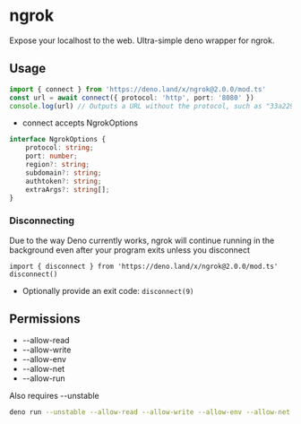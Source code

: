 # ngrok
Expose your localhost to the web. Ultra-simple deno wrapper for ngrok.

## Usage
```ts
import { connect } from 'https://deno.land/x/ngrok@2.0.0/mod.ts'
const url = await connect({ protocol: 'http', port: '8080' })
console.log(url) // Outputs a URL without the protocol, such as "33a229cb0344.ngrok.io"
```

- connect accepts NgrokOptions

```ts
interface NgrokOptions {
    protocol: string;
    port: number;
    region?: string;
    subdomain?: string;
    authtoken?: string;
    extraArgs?: string[];
}
```

### Disconnecting

Due to the way Deno currently works, ngrok will continue running in the background even after your program exits unless you disconnect

```
import { disconnect } from 'https://deno.land/x/ngrok@2.0.0/mod.ts'
disconnect()
```

- Optionally provide an exit code: `disconnect(9)`

## Permissions

- --allow-read
- --allow-write
- --allow-env
- --allow-net
- --allow-run

Also requires --unstable 

```bash
deno run --unstable --allow-read --allow-write --allow-env --allow-net --allow-run test.ts
```